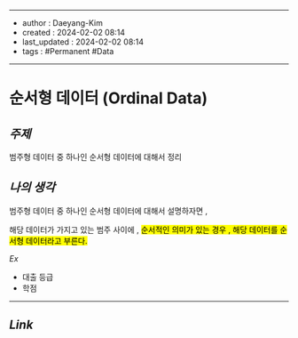 
---
- author : Daeyang-Kim
- created : 2024-02-02 08:14
- last_updated : 2024-02-02 08:14
- tags : #Permanent #Data
---

# 순서형 데이터 (Ordinal Data)

## *주제*

범주형 데이터 중 하나인 순서형 데이터에 대해서 정리

## *나의 생각*

범주형 데이터 중 하나인 순서형 데이터에 대해서 설명하자면 ,

해당 데이터가 가지고 있는 범주 사이에 , <mark>순서적인 의미가 있는 경우 , 해당 데이터를 순서형 데이터라고 부른다.</mark>

_Ex_
- 대출 등급
- 학점

---

## *Link*